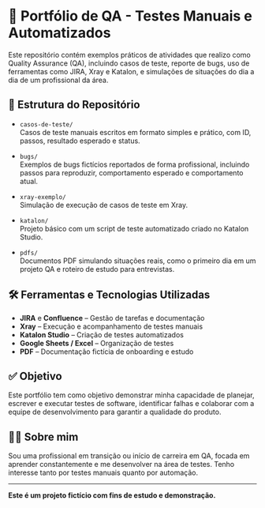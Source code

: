 # 🧪 Portfólio de QA - Testes Manuais e Automatizados

Este repositório contém exemplos práticos de atividades que realizo como Quality Assurance (QA), incluindo casos de teste, reporte de bugs, uso de ferramentas como JIRA, Xray e Katalon, e simulações de situações do dia a dia de um profissional da área.

## 📂 Estrutura do Repositório

- `casos-de-teste/`  
  Casos de teste manuais escritos em formato simples e prático, com ID, passos, resultado esperado e status.

- `bugs/`  
  Exemplos de bugs fictícios reportados de forma profissional, incluindo passos para reproduzir, comportamento esperado e comportamento atual.

- `xray-exemplo/`  
  Simulação de execução de casos de teste em Xray.

- `katalon/`  
  Projeto básico com um script de teste automatizado criado no Katalon Studio.

- `pdfs/`  
  Documentos PDF simulando situações reais, como o primeiro dia em um projeto QA e roteiro de estudo para entrevistas.

## 🛠️ Ferramentas e Tecnologias Utilizadas

- **JIRA** e **Confluence** – Gestão de tarefas e documentação
- **Xray** – Execução e acompanhamento de testes manuais
- **Katalon Studio** – Criação de testes automatizados
- **Google Sheets / Excel** – Organização de testes
- **PDF** – Documentação fictícia de onboarding e estudo

## ✅ Objetivo

Este portfólio tem como objetivo demonstrar minha capacidade de planejar, escrever e executar testes de software, identificar falhas e colaborar com a equipe de desenvolvimento para garantir a qualidade do produto.

## 👩‍💻 Sobre mim

Sou uma profissional em transição ou início de carreira em QA, focada em aprender constantemente e me desenvolver na área de testes. Tenho interesse tanto por testes manuais quanto por automação.

---

**Este é um projeto fictício com fins de estudo e demonstração.**
